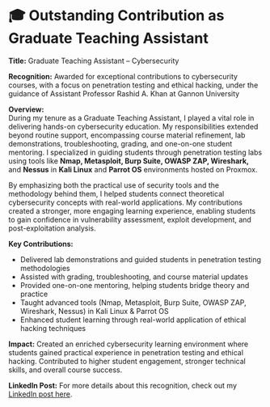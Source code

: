 # 🎓 Outstanding Contribution as Graduate Teaching Assistant

**Title:** Graduate Teaching Assistant – Cybersecurity

**Recognition:** Awarded for exceptional contributions to cybersecurity courses, with a focus on penetration testing and ethical hacking, under the guidance of Assistant Professor Rashid A. Khan at Gannon University

**Overview:**  
During my tenure as a Graduate Teaching Assistant, I played a vital role in delivering hands-on cybersecurity education. My responsibilities extended beyond routine support, encompassing course material refinement, lab demonstrations, troubleshooting, grading, and one-on-one student mentoring. I specialized in guiding students through penetration testing labs using tools like **Nmap, Metasploit, Burp Suite, OWASP ZAP, Wireshark,** and **Nessus** in **Kali Linux** and **Parrot OS** environments hosted on Proxmox.

By emphasizing both the practical use of security tools and the methodology behind them, I helped students connect theoretical cybersecurity concepts with real-world applications. My contributions created a stronger, more engaging learning experience, enabling students to gain confidence in vulnerability assessment, exploit development, and post-exploitation analysis.

**Key Contributions:**
- Delivered lab demonstrations and guided students in penetration testing methodologies
- Assisted with grading, troubleshooting, and course material updates
- Provided one-on-one mentoring, helping students bridge theory and practice
- Taught advanced tools (Nmap, Metasploit, Burp Suite, OWASP ZAP, Wireshark, Nessus) in Kali Linux & Parrot OS
- Enhanced student learning through real-world application of ethical hacking techniques

**Impact:** Created an enriched cybersecurity learning environment where students gained practical experience in penetration testing and ethical hacking. Contributed to higher student engagement, stronger technical skills, and overall course success.

**LinkedIn Post:** For more details about this recognition, check out my <a href="https://www.linkedin.com/posts/kavya-sri-punna-67a792183_cybersecurity-penetrationtesting-taexperience-activity-7321495761299333122-2LW-?utm_source=share&utm_medium=member_desktop&rcm=ACoAACtdLj4BF7bV6MZEhhSPd3GGcV8nUUojnWo">LinkedIn post here</a>.
